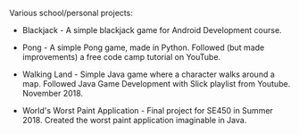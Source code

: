 Various school/personal projects:

* Blackjack - A simple blackjack game for Android Development course.

* Pong - A simple Pong game, made in Python.  Followed (but made improvements) a free code camp tutorial on YouTube.

* Walking Land - Simple Java game where a character walks around a map.  Followed Java Game Development with Slick playlist from Youtube.  November 2018.

* World's Worst Paint Application - Final project for SE450 in Summer 2018. Created the worst paint application imaginable in Java.
